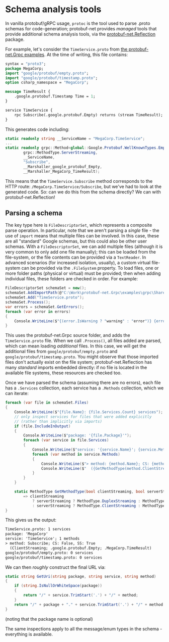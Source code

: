 # Schema analysis tools

In vanilla protobuf/gRPC usage, `protoc` is the tool used to parse .proto schemas for code-generation; protobuf-net provides *managed* tools that provide additional schema analysis tools,
via the [protobuf-net.Reflection](https://www.nuget.org/packages/protobuf-net.Reflection) package.

For example, let's consider the `TimeService.proto` from [the protobuf-net.Grpc examples](https://github.com/protobuf-net/protobuf-net.Grpc/tree/main/examples/grpc/Shared). At the time
of writing, this file contains:

``` proto
syntax = "proto3";
package MegaCorp;
import "google/protobuf/empty.proto";
import "google/protobuf/timestamp.proto";
option csharp_namespace = "MegaCorp";

message TimeResult {
	.google.protobuf.Timestamp Time = 1;
}

service TimeService {
	rpc Subscribe(.google.protobuf.Empty) returns (stream TimeResult);
}
```

This generates code including:

``` c#
static readonly string __ServiceName = "MegaCorp.TimeService";
...
static readonly grpc::Method<global::Google.Protobuf.WellKnownTypes.Empty, global::MegaCorp.TimeResult> __Method_Subscribe = new grpc::Method<global::Google.Protobuf.WellKnownTypes.Empty, global::MegaCorp.TimeResult>(
        grpc::MethodType.ServerStreaming,
        __ServiceName,
        "Subscribe",
        __Marshaller_google_protobuf_Empty,
        __Marshaller_MegaCorp_TimeResult);
```

This means that the `TimeService.Subscribe` method corresponds to the HTTP route: `/MegaCorp.TimeService/Subscribe`, but we've had to look at the generated code. So: can we do this from
the schema directly? We can with protobuf-net.Reflection!

## Parsing a schema

The key type here is `FileDescriptorSet`, which represents a composite parse operation. In particular, note that we aren't parsing a *single* file - the use of `import` means that multiple
files can be involved. In this case, these are all "standard" Google schemas, but this could also be other user schemas. With a `FileDescriptorSet`, we can add multiple files (although it is
very common to only add one file manually); this can be loaded from the file-system, or the file contents can be provided via a `TextReader`. In advanced scenarios (for
increased isolation, usually), a custom virtual file-system can be provided via the `.FileSystem` property. To load files, one or more folder paths (physical or virtual) must be
provided; then when adding individual files, these folders are checked in order. For example:

``` c#
FileDescriptorSet schemaSet = new();
schemaSet.AddImportPath(@"C:\Work\protobuf-net.Grpc\examples\grpc\Shared");
schemaSet.Add("TimeService.proto");
schemaSet.Process();
var errors = schemaSet.GetErrors();
foreach (var error in errors)
{
    Console.WriteLine($"{(error.IsWarning ? "warning" : "error")} {error.ErrorNumber}: {error.File}#{error.LineNumber}: {error.Message}");
}
```

This uses the protobuf-net.Grpc source folder, and adds the `TimeService.proto` file. When we call `.Process()`, all files added are parsed, which can mean loading *additional* files.
In this case, we will get the additional files from `google/protobuf/empty.proto` and `google/protobuf/timestamp.proto`. You might observe that those imported files don't actually exist on
the file system; protobuf-net.Reflection has many *standard* imports embedded directly: if no file is located in the available file systems, these resources are checked too.

Once we have parsed the schema (assuming there are no errors), each file has a `.Services` collection, each service has a `.Methods` collection, which we can iterate:

``` c#
foreach (var file in schemaSet.Files)
{
    Console.WriteLine($"{file.Name}: {file.Services.Count} services");
    // only inspect services for files that were added explicitly
    // (rather than implicitly via imports)
    if (file.IncludeInOutput)
    {
        Console.WriteLine($"package: '{file.Package}'");
        foreach (var service in file.Services)
        {
            Console.WriteLine($"service: '{service.Name}'; {service.Methods.Count} methods");
            foreach (var method in service.Methods)
            {
                Console.WriteLine($"> method: {method.Name}; CS: {method.ClientStreaming}, SS: {method.ServerStreaming}");
                Console.WriteLine($"  ({GetMethodType(method.ClientStreaming, method.ServerStreaming)}; {method.InputType}; {method.OutputType})");
            }
        }
    }

    static MethodType GetMethodType(bool clientStreaming, bool serverStreaming)
        => clientStreaming
            ? serverStreaming ? MethodType.DuplexStreaming : MethodType.ClientStreaming
            : serverStreaming ? MethodType.ClientStreaming : MethodType.Unary;
}
```

This gives us the output:

``` txt
TimeService.proto: 1 services
package: 'MegaCorp'
service: 'TimeService'; 1 methods
> method: Subscribe; CS: False, SS: True
  (ClientStreaming; .google.protobuf.Empty; .MegaCorp.TimeResult)
google/protobuf/empty.proto: 0 services
google/protobuf/timestamp.proto: 0 services
```

We can then *roughly* construct the final URL via:

``` c#
static string GetUri(string package, string service, string method)
{
    if (string.IsNullOrWhiteSpace(package))
    {
        return "/" + service.TrimStart('.') + "/" + method;
    }
    return "/" + package + "." + service.TrimStart('.') + "/" + method;
}
```

(noting that the package name is optional)

The same inspections apply to all the message/enum types in the schema - everything is available.